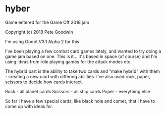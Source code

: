 # hyber

Game entered for the Game Off 2018 jam

Copyright (c) 2018 Pete Goodwin

I'm using Godot V3.1 Alpha 2 for this

I've been playing a few combat card games lately, and wanted to try doing a game jam based on one. This is it... it's based in space (of course) and I'm using ideas from role playing games for the attack modes etc.

The hybrid part is the ability to take two cards and "make hybrid" with them - creating a new card with differing abilities. I've also used rock, paper, scissors to decide how cards interact.

Rock - all planet cards
Scissors - all ship cards
Paper - everything else

So far I have a few special cards, like black hole and comet, that I have to come up with ideas for.

